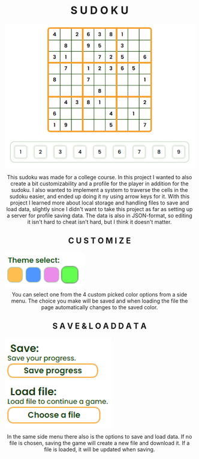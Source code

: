 <h1 align="center"> S U D O K U </h1>
<img align="center" src="readmeImages/sudoku.png" alt="sudoku image">
<p align="center">This sudoku was made for a college course. In this project I wanted to also create a bit customizability and a profile for the player in addition for the sudoku. I also wanted to implement a system to traverse the cells in the sudoku easier, and ended up doing it ny using arrow keys for it. With this project I learned more about local storage and handling files to save and load data, slightly since I didn't want to take this project as far as setting up a server for profile saving data. The data is also in JSON-format, so editing it isn't hard to cheat isn't hard, but I think it doesn't matter.</p>


<h2 align="center"> C U S T O M I Z E </h1>
<img align="center" src="readmeImages/colorChoices.png" alt="colors image">
<p align="center">You can select one from the 4 custom picked color options from a side menu. The choice you make will be saved and when loading the file the page automatically changes to the saved color.</p>


<h2 align="center"> S A V E  &  L O A D  D A T A </h1>
<img align="center" src="readmeImages/saveLoadFile.png" alt="save & load file image">
<p align="center">In the same side menu there also is the options to save and load data. If no file is chosen, saving the game will create a new file and download it. If a file is loaded, it will be updated when saving.</p>